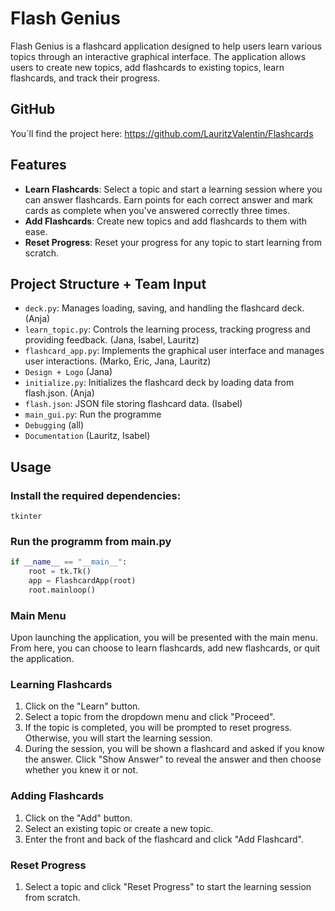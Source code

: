 # Flash Genius

Flash Genius is a flashcard application designed to help users learn various topics through an interactive graphical interface. The application allows users to create new topics, add flashcards to existing topics, learn flashcards, and track their progress. 

## GitHub

You´ll find the project here: https://github.com/LauritzValentin/Flashcards

## Features

- **Learn Flashcards**: Select a topic and start a learning session where you can answer flashcards. Earn points for each correct answer and mark cards as complete when you've answered correctly three times.
- **Add Flashcards**: Create new topics and add flashcards to them with ease.
- **Reset Progress**: Reset your progress for any topic to start learning from scratch.

## Project Structure + Team Input

- `deck.py`: Manages loading, saving, and handling the flashcard deck. (Anja)
- `learn_topic.py`: Controls the learning process, tracking progress and providing feedback. (Jana, Isabel, Lauritz)
- `flashcard_app.py`: Implements the graphical user interface and manages user interactions. (Marko, Eric, Jana, Lauritz)
- `Design + Logo` (Jana)
- `initialize.py`: Initializes the flashcard deck by loading data from flash.json. (Anja)
- `flash.json`: JSON file storing flashcard data. (Isabel)
- `main_gui.py`: Run the programme
- `Debugging` (all)
- `Documentation` (Lauritz, Isabel)

## Usage

 ### Install the required dependencies:
    tkinter

### Run the programm from main.py


```python
if __name__ == "__main__":
    root = tk.Tk()
    app = FlashcardApp(root)
    root.mainloop()
```
### Main Menu

Upon launching the application, you will be presented with the main menu. From here, you can choose to learn flashcards, add new flashcards, or quit the application.

### Learning Flashcards

1. Click on the "Learn" button.
2. Select a topic from the dropdown menu and click "Proceed".
3. If the topic is completed, you will be prompted to reset progress. Otherwise, you will start the learning session.
4. During the session, you will be shown a flashcard and asked if you know the answer. Click "Show Answer" to reveal the answer and then choose whether you knew it or not.

### Adding Flashcards

1. Click on the "Add" button.
2. Select an existing topic or create a new topic.
3. Enter the front and back of the flashcard and click "Add Flashcard".

### Reset Progress

1. Select a topic and click "Reset Progress" to start the learning session from scratch.



